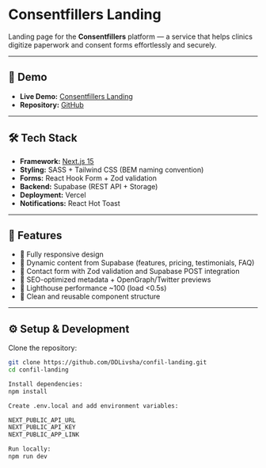 # Consentfillers Landing

Landing page for the **Consentfillers** platform — a service that helps clinics digitize paperwork and consent forms effortlessly and securely.

---

## 🚀 Demo

- **Live Demo:** [Consentfillers Landing](https://confil-landing.vercel.app/)  
- **Repository:** [GitHub](https://github.com/DDLivsha/confil-landing)

---

## 🛠️ Tech Stack

- **Framework:** [Next.js 15](https://nextjs.org/)
- **Styling:** SASS + Tailwind CSS (BEM naming convention)
- **Forms:** React Hook Form + Zod validation
- **Backend:** Supabase (REST API + Storage)
- **Deployment:** Vercel
- **Notifications:** React Hot Toast

---

## 📂 Features

- 🔹 Fully responsive design
- 🔹 Dynamic content from Supabase (features, pricing, testimonials, FAQ)
- 🔹 Contact form with Zod validation and Supabase POST integration
- 🔹 SEO-optimized metadata + OpenGraph/Twitter previews
- 🔹 Lighthouse performance ~100 (load <0.5s)
- 🔹 Clean and reusable component structure

---

## ⚙️ Setup & Development

Clone the repository:
```bash
git clone https://github.com/DDLivsha/confil-landing.git
cd confil-landing

Install dependencies:
npm install

Create .env.local and add environment variables:

NEXT_PUBLIC_API_URL
NEXT_PUBLIC_API_KEY
NEXT_PUBLIC_APP_LINK

Run locally:
npm run dev 